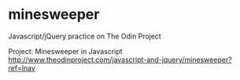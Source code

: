 # minesweeper
Javascript/jQuery practice on The Odin Project

Project: Minesweeper in Javascript
http://www.theodinproject.com/javascript-and-jquery/minesweeper?ref=lnav
